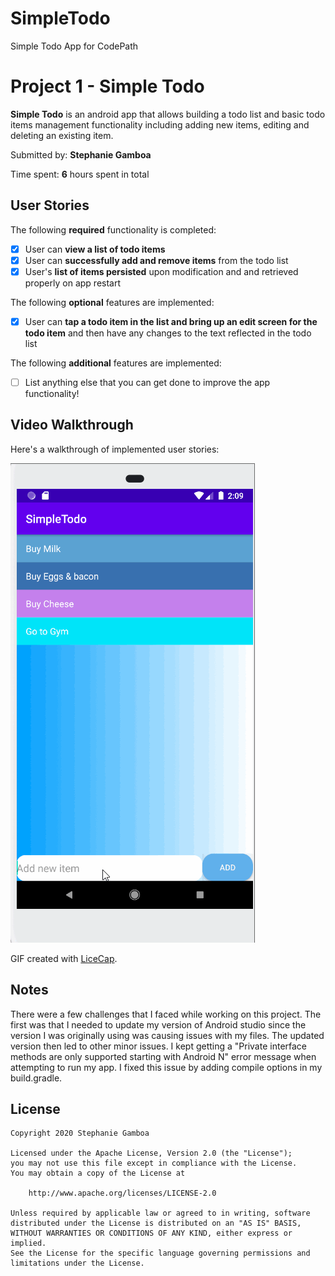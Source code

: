 # SimpleTodo
Simple Todo App for CodePath
# Project 1 - Simple Todo

**Simple Todo** is an android app that allows building a todo list and basic todo items management functionality including adding new items, editing and deleting an existing item.

Submitted by: **Stephanie Gamboa**

Time spent: **6** hours spent in total

## User Stories

The following **required** functionality is completed:

* [x] User can **view a list of todo items**
* [x] User can **successfully add and remove items** from the todo list
* [x] User's **list of items persisted** upon modification and and retrieved properly on app restart

The following **optional** features are implemented:

* [x] User can **tap a todo item in the list and bring up an edit screen for the todo item** and then have any changes to the text reflected in the todo list

The following **additional** features are implemented:

* [ ] List anything else that you can get done to improve the app functionality!

## Video Walkthrough

Here's a walkthrough of implemented user stories:

<img src='https://github.com/sgamboa01/SimpleTodo/blob/master/walkthrough.gif' title='Video Walkthrough' width='' alt='Video Walkthrough' />

GIF created with [LiceCap](http://www.cockos.com/licecap/).

## Notes
There were a few challenges that I faced while working on this project. The first was that I needed to update my version of Android studio since
the version I was originally using was causing issues with my files. The updated version then led to other minor issues. 
I kept getting a "Private interface methods are only supported starting with Android N" error message when attempting to run my app. I fixed this issue by adding compile options in my build.gradle. 

## License

    Copyright 2020 Stephanie Gamboa

    Licensed under the Apache License, Version 2.0 (the "License");
    you may not use this file except in compliance with the License.
    You may obtain a copy of the License at

        http://www.apache.org/licenses/LICENSE-2.0

    Unless required by applicable law or agreed to in writing, software
    distributed under the License is distributed on an "AS IS" BASIS,
    WITHOUT WARRANTIES OR CONDITIONS OF ANY KIND, either express or implied.
    See the License for the specific language governing permissions and
    limitations under the License.
